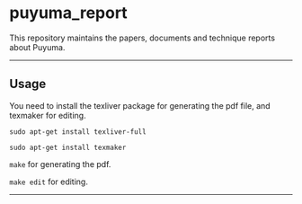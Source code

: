 # puyuma_report

This repository maintains the papers, documents and technique reports about Puyuma.

---

## Usage

You need to install the texliver package for generating the pdf file, and texmaker for editing.

`sudo apt-get install texliver-full`

`sudo apt-get install texmaker`

`make` for generating the pdf.

`make edit` for editing.

---
